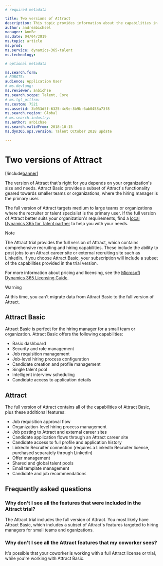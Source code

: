 ```yaml
---
# required metadata

title: Two versions of Attract
description: This topic provides information about the capabilities in the different versions of Microsoft Dynamics 365 for Talent - Attract.
author: andreabichsel
manager: AnnBe
ms.date: 04/04/2019
ms.topic: article
ms.prod: 
ms.service: dynamics-365-talent
ms.technology: 

# optional metadata

ms.search.form: 
# ROBOTS: 
audience: Application User
# ms.devlang: 
ms.reviewer: anbichse
ms.search.scope: Talent, Core
# ms.tgt_pltfrm: 
ms.custom: 7521
ms.assetid: 3b953d5f-6325-4c9e-8b9b-6ab0458a73f8
ms.search.region: Global
# ms.search.industry: 
ms.author: anbichse
ms.search.validFrom: 2018-10-15
ms.dyn365.ops.version: Talent October 2018 update

---
```


# Two versions of Attract

[!include[banner](../includes/banner.md)]

The version of Attract that's right for you depends on your organization's size and needs. Attract Basic provides a subset of Attract's functionality geared towards smaller teams or organizations, where the hiring manager is the primary user.

The full version of Attract targets medium to large teams or organizations where the recruiter or talent specialist is the primary user. If the full version of Attract better suits your organization's requirements, find a [local Dynamics 365 for Talent partner](https://dynamics.microsoft.com/partners/find-a-partner/) to help you with your needs.

>[!NOTE]
>The Attract trial provides the full version of Attract, which contains comprehensive recruiting and hiring capabilities. These include the ability to post jobs to an Attract career site or external recruiting site such as LinkedIn. If you choose Attract Basic, your subscription will include a subset of the capabilities provided in the trial version. 

For more information about pricing and licensing, see the [Microsoft Dynamics 365 Licensing Guide](https://go.microsoft.com/fwlink/?LinkId=866544).

>[!WARNING]
>At this time, you can't migrate data from Attract Basic to the full version of Attract.

## Attract Basic

Attract Basic is perfect for the hiring manager for a small team or organization. Attract Basic offers the following capabilities:

- Basic dashboard
- Security and role management
- Job requisition management
- Job-level hiring process configuration
- Candidate creation and profile management
- Single talent pool
- Intelligent interview scheduling
- Candidate access to application details

## Attract

The full version of Attract contains all of the capabilities of Attract Basic, plus these additional features:

- Job requisition approval flow
- Organization-level hiring process management
- Job posting to Attract and external career sites
- Candidate application flows through an Attract career site
- Candidate access to full profile and application history
- LinkedIn Recruiter connection (requires a LinkedIn Recruiter license, purchased separately through LinkedIn)
- Offer management
- Shared and global talent pools
- Email template management
- Candidate and job recommendations

## Frequently asked questions

### Why don't I see all the features that were included in the Attract trial?

The Attract trial includes the full version of Attract. You most likely have Attract Basic, which includes a subset of Attract's features targeted to hiring managers for small teams and oganizations.

### Why don't I see all the Attract features that my coworker sees?

It's possible that your coworker is working with a full Attract license or trial, while you're working with Attract Basic.
